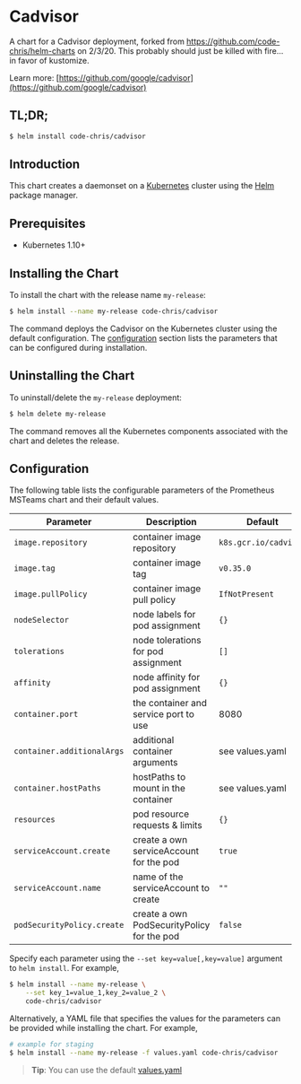 # Cadvisor

A chart for a Cadvisor deployment, forked from https://github.com/code-chris/helm-charts on 2/3/20.  This probably should just be killed with fire... in favor of kustomize.

Learn more: [https://github.com/google/cadvisor](https://github.com/google/cadvisor)

## TL;DR;

```bash
$ helm install code-chris/cadvisor
```

## Introduction

This chart creates a daemonset on a [Kubernetes](http://kubernetes.io) cluster using the [Helm](https://helm.sh) package manager.

## Prerequisites

- Kubernetes 1.10+

## Installing the Chart

To install the chart with the release name `my-release`:

```bash
$ helm install --name my-release code-chris/cadvisor
```

The command deploys the Cadvisor on the Kubernetes cluster using the default configuration. The [configuration](#configuration) section lists the parameters that can be configured during installation.

## Uninstalling the Chart

To uninstall/delete the `my-release` deployment:

```bash
$ helm delete my-release
```
The command removes all the Kubernetes components associated with the chart and deletes the release.

## Configuration

The following table lists the configurable parameters of the Prometheus MSTeams chart and their default values.

|               Parameter                |                    Description                    |            Default            |
| -------------------------------------- | ------------------------------------------------- | ----------------------------- |
| `image.repository`                     | container image repository                        | `k8s.gcr.io/cadvisor`         |
| `image.tag`                            | container image tag                               | `v0.35.0`                     |
| `image.pullPolicy`                     | container image pull policy                       | `IfNotPresent`                |
| `nodeSelector`                         | node labels for pod assignment                    | `{}`                          |
| `tolerations`                          | node tolerations for pod assignment               | `[]`                          |
| `affinity`                             | node affinity for pod assignment                  | `{}`                          |
| `container.port`                       | the container and service port to use             | 8080                          |
| `container.additionalArgs`             | additional container arguments                    | see values.yaml               |
| `container.hostPaths`                  | hostPaths to mount in the container               | see values.yaml               |
| `resources`                            | pod resource requests & limits                    | `{}`                          |
| `serviceAccount.create`                | create a own serviceAccount for the pod           | `true`                        |
| `serviceAccount.name`                  | name of the serviceAccount to create              | `""`                          |
| `podSecurityPolicy.create`             | create a own PodSecurityPolicy for the pod        | `false`                       |

Specify each parameter using the `--set key=value[,key=value]` argument to `helm install`. For example,

```bash
$ helm install --name my-release \
    --set key_1=value_1,key_2=value_2 \
    code-chris/cadvisor
```

Alternatively, a YAML file that specifies the values for the parameters can be provided while installing the chart. For example,

```bash
# example for staging
$ helm install --name my-release -f values.yaml code-chris/cadvisor
```

> **Tip**: You can use the default [values.yaml](values.yaml)
